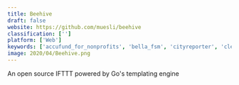 ```yaml
---
title: Beehive
draft: false 
website: https://github.com/muesli/beehive
classification: ['']
platform: ['Web']
keywords: ['accufund_for_nonprofits', 'bella_fsm', 'cityreporter', 'clear_impact_scorecard', 'ezofficeinventory', 'engagementhq', 'fiix', 'gocanvas', 'govpilot', 'integromat', 'knack', 'maintenance_connection', 'munilogic', 'municity', 'prontoforms', 'pubworks', 'tradify', 'whip_around', 'eworkorders']
image: 2020/04/Beehive.png
---
```

An open source IFTTT powered by Go's templating engine